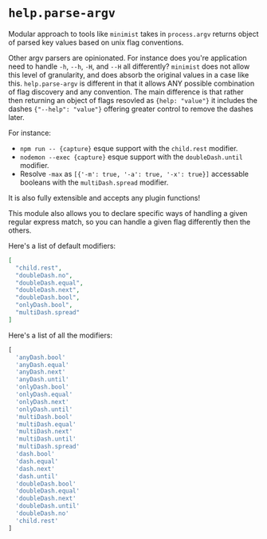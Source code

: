 # `help.parse-argv`

Modular approach to tools like `minimist` takes in `process.argv` returns object of parsed key values based on unix flag conventions.

Other argv parsers are opinionated. For instance does you're application need to handle `-h`, `--h`, `-H`, and `--H` all differently? `minimist` does not allow this level of granularity, and does absorb the original values in a case like this. `help.parse-argv` is different in that it allows ANY possible combination of flag discovery and any convention. The main difference is that rather then returning an object of flags resovled as `{help: "value"}` it includes the dashes `{"--help": "value"}` offering greater control to remove the dashes later.

For instance:

* `npm run -- {capture}` esque support with the `child.rest` modifier.
* `nodemon --exec {capture}` esque support with the `doubleDash.until` modifier.
* Resolve `-max` as `[{'-m': true, '-a': true, '-x': true}]` accessable booleans with the `multiDash.spread` modifier.

It is also fully extensible and accepts any plugin functions!

This module also allows you to declare specific ways of handling a given regular express match, so you can handle a given flag differently then the others.

Here's a list of default modifiers:

```json
[
  "child.rest",
  "doubleDash.no",
  "doubleDash.equal",
  "doubleDash.next",
  "doubleDash.bool",
  "onlyDash.bool",
  "multiDash.spread"
]
```

Here's a list of all the modifiers:

```js
[
  'anyDash.bool'
  'anyDash.equal'
  'anyDash.next'
  'anyDash.until'
  'onlyDash.bool'
  'onlyDash.equal'
  'onlyDash.next'
  'onlyDash.until'
  'multiDash.bool'
  'multiDash.equal'
  'multiDash.next'
  'multiDash.until'
  'multiDash.spread'
  'dash.bool'
  'dash.equal'
  'dash.next'
  'dash.until'
  'doubleDash.bool'
  'doubleDash.equal'
  'doubleDash.next'
  'doubleDash.until'
  'doubleDash.no'
  'child.rest'
]
```
